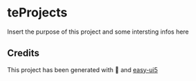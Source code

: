 # teProjects
Insert the purpose of this project and some intersting infos here


## Credits
This project has been generated with 💙 and [easy-ui5](https://github.com/SAP)
